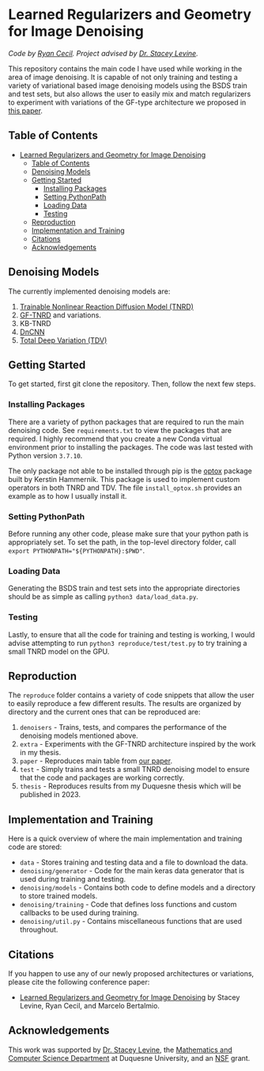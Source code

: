 # Learned Regularizers and Geometry for Image Denoising

*Code by [Ryan Cecil](https://www.cecil-ryan.com/). Project advised by [Dr. Stacey Levine](https://www.duq.edu/academics/faculty/stacey-levine).*

This repository contains the main code I have used while working in the area of
image denoising. It is capable of not only training and testing a variety of variational based 
image denoising models using the BSDS train and test sets, but also allows the user
to easily mix and match regularizers to experiment with variations of the GF-type architecture we proposed in
[this paper](https://www.bmvc2021-virtualconference.com/assets/papers/1117.pdf).

## Table of Contents
- [Learned Regularizers and Geometry for Image Denoising](#learned-regularizers-and-geometry-for-image-denoising)
  - [Table of Contents](#table-of-contents)
  - [Denoising Models <a name="denoisingmodels"></a>](#denoising-models-)
  - [Getting Started](#getting-started)
    - [Installing Packages](#installing-packages)
    - [Setting PythonPath](#setting-pythonpath)
    - [Loading Data](#loading-data)
    - [Testing](#testing)
  - [Reproduction](#reproduction)
  - [Implementation and Training](#implementation-and-training)
  - [Citations](#citations)
  - [Acknowledgements](#acknowledgements)

## Denoising Models <a name="denoisingmodels"></a>

The currently implemented denoising models are:

1. [Trainable Nonlinear Reaction Diffusion Model (TNRD)](https://ieeexplore.ieee.org/document/7527621)
2. [GF-TNRD](https://www.bmvc2021-virtualconference.com/assets/papers/1117.pdf) and variations.
3. KB-TNRD
3. [DnCNN](https://arxiv.org/abs/1608.03981)
5. [Total Deep Variation (TDV)](https://arxiv.org/abs/2001.05005)

## Getting Started

To get started, first git clone the repository. Then, follow the next few steps.

### Installing Packages

There are a variety of python packages that are required to run the main denoising code. See ``requirements.txt`` to
view the packages that are required. I highly recommend that you create a new Conda virtual 
environment prior to installing the packages. The code was last tested with Python version ``3.7.10``.

The only package not able to be installed through pip is the [optox](https://github.com/VLOGroup/optox) package built by Kerstin Hammernik. 
This package is used to implement custom operators in both TNRD and TDV. The file ``install_optox.sh`` provides an example as to how I 
usually install it.

### Setting PythonPath

Before running any other code, please make sure that your python path is appropriately set. To set the path,
in the top-level directory folder, call ``export PYTHONPATH="${PYTHONPATH}:$PWD"``.

### Loading Data

Generating the BSDS train and test sets into the appropriate directories should be as simple as calling 
``python3 data/load_data.py``.

### Testing

Lastly, to ensure that all the code for training and testing is working, I would advise attempting to
run ``python3 reproduce/test/test.py`` to try training a small TNRD model on the GPU.

## Reproduction

The ``reproduce`` folder contains a variety of code snippets that allow the user to easily 
reproduce a few different results. The results are organized by directory and the current ones
that can be reproduced are:

1. ``denoisers`` - Trains, tests, and compares the performance of the denoising models mentioned above.
2. ``extra`` - Experiments with the GF-TNRD architecture inspired by the work in my thesis.
3. ``paper`` - Reproduces main table from [our paper](https://www.bmvc2021-virtualconference.com/assets/papers/1117.pdf).
4. ``test`` - Simply trains and tests a small TNRD denoising model to ensure that the code and packages are
        working correctly.
5. ``thesis`` - Reproduces results from my Duquesne thesis which will be published in 2023.

## Implementation and Training

Here is a quick overview of where the main implementation and training code are stored:

- ``data`` - Stores training and testing data and a file to download the data.
- ``denoising/generator`` - Code for the main keras data generator that is used during training and testing.
- ``denoising/models`` - Contains both code to define models and a directory to store trained models.
- ``denoising/training`` - Code that defines loss functions and custom callbacks to be used during training.
- ``denoising/util.py`` - Contains miscellaneous functions that are used throughout.

## Citations

If you happen to use any of our newly proposed architectures or variations, 
please cite the following conference paper:

- [Learned Regularizers and Geometry for Image Denoising](https://www.bmvc2021-virtualconference.com/conference/papers/paper_1117.html) by Stacey Levine, Ryan Cecil, and Marcelo Bertalmio.



## Acknowledgements

This work was supported by [Dr. Stacey Levine](https://www.duq.edu/academics/faculty/stacey-levine), the [Mathematics and 
Computer Science Department](https://www.duq.edu/academics/schools/liberal-arts/academics/departments-and-centers/mathematics-and-computer-science) 
at Duquesne University, and an [NSF](https://www.nsf.gov/) grant.